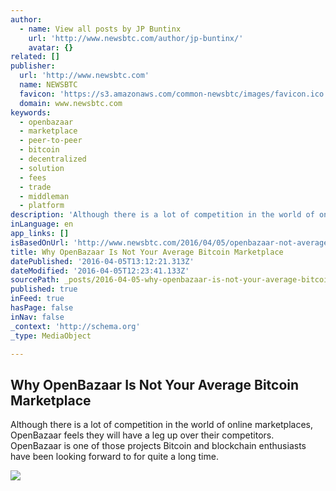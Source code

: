 ```yaml
---
author:
  - name: View all posts by JP Buntinx
    url: 'http://www.newsbtc.com/author/jp-buntinx/'
    avatar: {}
related: []
publisher:
  url: 'http://www.newsbtc.com'
  name: NEWSBTC
  favicon: 'https://s3.amazonaws.com/common-newsbtc/images/favicon.ico'
  domain: www.newsbtc.com
keywords:
  - openbazaar
  - marketplace
  - peer-to-peer
  - bitcoin
  - decentralized
  - solution
  - fees
  - trade
  - middleman
  - platform
description: 'Although there is a lot of competition in the world of online marketplaces, OpenBazaar feels they will have a leg up over their competitors. OpenBazaar is one of those projects Bitcoin and blockchain enthusiasts have been looking forward to for quite a long time.'
inLanguage: en
app_links: []
isBasedOnUrl: 'http://www.newsbtc.com/2016/04/05/openbazaar-not-average-bitcoin-marketplace/'
title: Why OpenBazaar Is Not Your Average Bitcoin Marketplace
datePublished: '2016-04-05T13:12:21.313Z'
dateModified: '2016-04-05T12:23:41.133Z'
sourcePath: _posts/2016-04-05-why-openbazaar-is-not-your-average-bitcoin-marketplace.md
published: true
inFeed: true
hasPage: false
inNav: false
_context: 'http://schema.org'
_type: MediaObject

---
```

<article style=""><h1>Why OpenBazaar Is Not Your Average Bitcoin Marketplace</h1><p>Although there is a lot of competition in the world of online marketplaces, OpenBazaar feels they will have a leg up over their competitors. OpenBazaar is one of those projects Bitcoin and blockchain enthusiasts have been looking forward to for quite a long time.</p><img src="http://s3.amazonaws.com/main-newsbtc-images/2016/04/05082901/OpenBazaar.jpg" /></article>